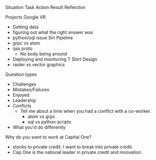 Situation
Task
Action
Result
Reflection


Projects
Google VR 
* Getting data
* figuring out what the right answer was
* python/sql issue
Siri Pipeline
* grpc vs atom
* qss proto
    * No body being around
* Deploying and monitoring
T Shirt Design
* raster vs vector graphics

Question types
* Challenges
* Mistakes/Failures
* Enjoyed
* Leadership
* Conflicts
    * Tell me about a time when you had a conflict with a co-worker.
        * atom vs grpc
        * sql vs python scripts
* What you'd do differently

Why do you want to work at Capital One?
- stocks to private credit. I want to break into private credit.
- Cap One is the national leader in private credit and innovation.